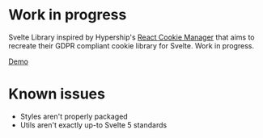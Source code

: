 # Work in progress

Svelte Library inspired by Hypership's [React Cookie Manager](https://github.com/hypershiphq/react-cookie-manager) that aims to recreate their GDPR compliant cookie library for Svelte. Work in progress.

[Demo](https://svelte-cookie-manager.amine-rahmane.fr/)

# Known issues

- Styles aren't properly packaged
- Utils aren't exactly up-to Svelte 5 standards
